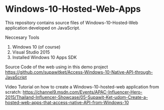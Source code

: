 # Windows-10-Hosted-Web-Apps
This repository contains source files of Windows-10-Hosted-Web application developed on JavaScript.

Neccesary Tools
1. Windows 10 (of course)
2. Visual Studio 2015
3. Installed Windows 10 Apps SDK

Source Code of the web using in this demo project
https://github.com/supawitket/Access-Windows-10-Native-API-through-JavaScript

Video Tutorial on how to create a Windows-10-hosted-web application from scratch:
https://channel9.msdn.com/Events/APAC-Influencer-Hero-2015/Thailand-Influencer-Showcase/05-Supawit-Ket-udom-Create-a-hosted-web-apps-that-access-native-API-from-Windows-10
